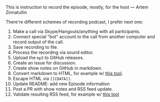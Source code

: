 This is instruction to record the episode, mostly, for the host — Artem Zinnatullin

There're different schemes of recording podcast, I prefer next one:

1. Make a call via Skype/Hangouts/anything with all participants.
2. Connect special "bot" account to the call from another computer and record output of the call.
3. Save recording to file.
4. Process the recording via sound editor.
5. Upload the `mp3` to GitHub releases.
6. Create an issue for discussion.
7. Create show notes on GitHub in markdown.
8. Convert markdown to HTML, for example w/ [this tool](http://daringfireball.net/projects/markdown/dingus).
9. Escape HTML via `[[CDATA]]`.
10. Update README: add new Episode information
11. Post a PR with show notes and RSS feed update.
12. Validate resulting RSS feed, for example w/ [this tool](http://castfeedvalidator.com)
